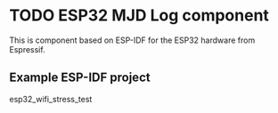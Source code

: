 # TODO ESP32 MJD Log component
This is component based on ESP-IDF for the ESP32 hardware from Espressif.

## Example ESP-IDF project
esp32_wifi_stress_test
